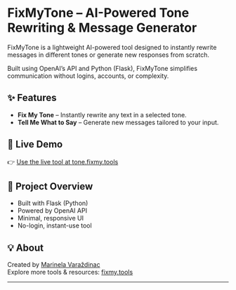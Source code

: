 # FixMyTone – AI-Powered Tone Rewriting & Message Generator

FixMyTone is a lightweight AI-powered tool designed to instantly rewrite messages in different tones or generate new responses from scratch.

Built using OpenAI’s API and Python (Flask), FixMyTone simplifies communication without logins, accounts, or complexity.

## ✨ Features
- **Fix My Tone** – Instantly rewrite any text in a selected tone.
- **Tell Me What to Say** – Generate new messages tailored to your input.

## 🔗 Live Demo
👉 [Use the live tool at tone.fixmy.tools](https://tone.fixmy.tools)

## 📄 Project Overview
- Built with Flask (Python)
- Powered by OpenAI API
- Minimal, responsive UI
- No-login, instant-use tool

## 💡 About
Created by [Marinela Varaždinac](https://fixmy.tools)  
Explore more tools & resources: [fixmy.tools](https://fixmy.tools)

---
